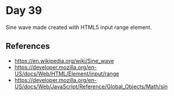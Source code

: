# Day 39

Sine wave made created with HTML5 input range element.

## References

* https://en.wikipedia.org/wiki/Sine_wave
* https://developer.mozilla.org/en-US/docs/Web/HTML/Element/input/range
* https://developer.mozilla.org/en-US/docs/Web/JavaScript/Reference/Global_Objects/Math/sin


